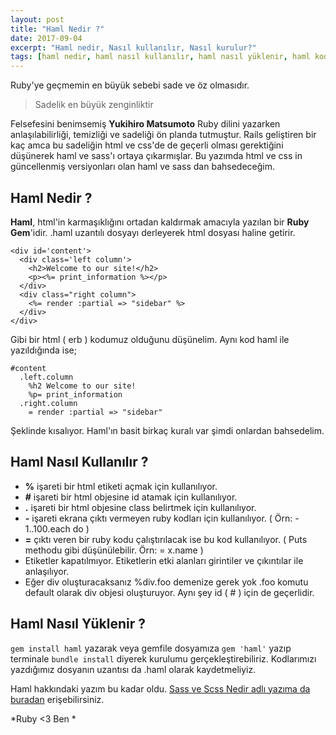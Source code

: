 ```yaml
---
layout: post
title: "Haml Nedir ?"
date: 2017-09-04
excerpt: "Haml nedir, Nasıl kullanılır, Nasıl kurulur?"
tags: [haml nedir, haml nasıl kullanılır, haml nasıl yüklenir, haml kod örnekleri]
---
```


Ruby'ye geçmemin en büyük sebebi sade ve öz olmasıdır. 

> Sadelik en büyük zenginliktir

Felsefesini benimsemiş **Yukihiro Matsumoto** Ruby dilini yazarken anlaşılabilirliği, temizliği ve sadeliği ön planda tutmuştur. Rails geliştiren bir kaç amca bu sadeliğin html ve css'de de geçerli olması gerektiğini düşünerek haml ve sass'ı ortaya çıkarmışlar. Bu yazımda html ve css in güncellenmiş versiyonları olan haml ve sass dan bahsedeceğim.


Haml Nedir ?
---

**Haml**, html'in karmaşıklığını ortadan kaldırmak amacıyla yazılan bir **Ruby Gem**'idir. .haml uzantılı dosyayı derleyerek html dosyası haline getirir. 
```erb
<div id='content'>
  <div class='left column'>
    <h2>Welcome to our site!</h2>
    <p><%= print_information %></p>
  </div>
  <div class="right column">
    <%= render :partial => "sidebar" %>
  </div>
</div>
```
Gibi bir html ( erb ) kodumuz olduğunu düşünelim. Aynı kod haml ile yazıldığında ise; 
```haml
#content
  .left.column
    %h2 Welcome to our site!
    %p= print_information
  .right.column
    = render :partial => "sidebar"
```
Şeklinde kısalıyor. Haml'ın basit birkaç kuralı var şimdi onlardan bahsedelim.

Haml Nasıl Kullanılır ?
---

 - **%** işareti bir html etiketi açmak için kullanılıyor.
 - **\#** işareti bir html objesine id atamak için kullanılıyor.
 - **.** işareti bir html objesine class belirtmek için kullanılıyor.  
 - **-** işareti ekrana çıktı vermeyen ruby kodları için kullanılıyor. ( Örn: - 1..100.each do )
 - **=** çıktı veren bir ruby kodu çalıştırılacak ise bu kod kullanılıyor. ( Puts methodu gibi düşünülebilir. Örn:  = x.name )
 - Etiketler kapatılmıyor. Etiketlerin etki alanları girintiler ve çıkıntılar ile anlaşılıyor.
 - Eğer div oluşturacaksanız %div.foo demenize gerek yok .foo komutu default olarak div objesi oluşturuyor. Aynı şey id ( # ) için de geçerlidir.

Haml Nasıl Yüklenir ?
---
`gem install haml` yazarak veya gemfile dosyamıza `gem 'haml'` yazıp terminale `bundle install` diyerek kurulumu gerçekleştirebiliriz. Kodlarımızı yazdığımız dosyanın uzantısı da .haml olarak kaydetmeliyiz.


Haml hakkındaki yazım bu kadar oldu. [Sass ve Scss Nedir adlı yazıma da buradan](http://alperenbozkurt.net/Sass-ve-scss-nedir/) erişebilirsiniz.

*Ruby <3 Ben *
